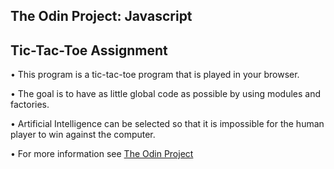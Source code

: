 ## The Odin Project: Javascript 
## Tic-Tac-Toe Assignment

• This program is a tic-tac-toe program that is played in your browser.

• The goal is to have as little global code as possible by using modules and factories.

• Artificial Intelligence can be selected so that it is impossible for the human player to win against the computer.

• For more information see [The Odin Project](https://www.theodinproject.com/paths/full-stack-javascript/courses/javascript/lessons/tic-tac-toe)

